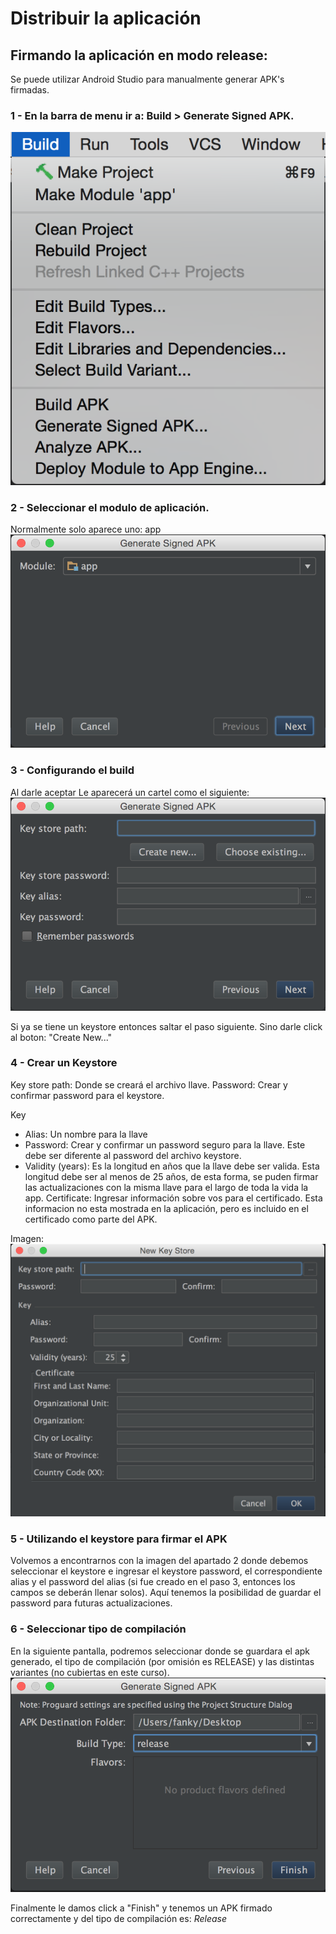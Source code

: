 # Distribuir la aplicación

## Firmando la aplicación en modo release:
Se puede utilizar Android Studio para manualmente generar APK's firmadas.

### 1 - En la barra de menu ir a: Build > Generate Signed APK.
![Select Module](res/NavBar_BuildSignedAPK.png)


### 2 - Seleccionar el modulo de aplicación.
Normalmente solo aparece uno: app
![Select Module](res/Select_App.png)

### 3 - Configurando el build
Al darle aceptar Le aparecerá un cartel como el siguiente:
![Generate Signed APK](res/Nueva_SignedAPK.png)

Si ya se tiene un keystore entonces saltar el paso siguiente. Sino darle click al boton: "Create New..."

### 4 - Crear un Keystore

Key store path: Donde se creará el archivo llave.
Password: Crear y confirmar password para el keystore.

Key
- Alias: Un nombre para la llave
- Password: Crear y confirmar un password seguro para la llave. Este debe ser diferente al password del archivo keystore.
- Validity (years): Es la longitud en años que la llave debe ser valida. Esta longitud debe ser al menos de 25 años, de esta forma, se puden firmar las actualizaciones con la misma llave para el largo de toda la vida la app.
Certificate: Ingresar información sobre vos para el certificado. Esta informacion no esta mostrada en la aplicación, pero es incluido en el certificado como parte del APK.

Imagen:
![Nueva Keystore](res/Nueva_Keystore.png)

### 5 - Utilizando el keystore para firmar el APK

Volvemos a encontrarnos con la imagen del apartado 2 donde debemos seleccionar el keystore e ingresar el keystore password, el correspondiente alias y el password del alias (si fue creado en el paso 3, entonces los campos se deberán llenar solos). Aquí tenemos la posibilidad de guardar el password para futuras actualizaciones.

### 6 - Seleccionar tipo de compilación

En la siguiente pantalla, podremos seleccionar donde se guardara el apk generado, el tipo de compilación (por omisión es RELEASE) y las distintas variantes (no cubiertas en este curso).
![Build Release](res/Build_Release.png)

Finalmente le damos click a "Finish" y tenemos un APK firmado correctamente y del tipo de compilación es: *Release*
